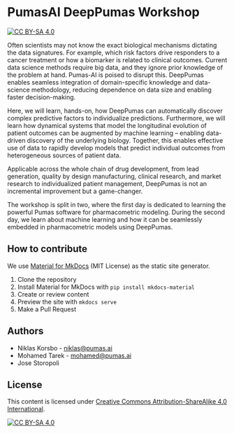 # PumasAI DeepPumas Workshop

[![CC BY-SA 4.0](https://img.shields.io/badge/License-CC%20BY--SA%204.0-lightgrey.svg)](http://creativecommons.org/licenses/by-sa/4.0/)

Often scientists may not know the exact biological mechanisms dictating the data signatures.
For example, which risk factors drive responders to a cancer treatment or how a biomarker is related to clinical outcomes.
Current data science methods require big data, and they ignore prior knowledge of the problem at hand.
Pumas-AI is poised to disrupt this.
DeepPumas enables seamless integration of domain-specific knowledge and data-science methodology,
reducing dependence on data size and enabling faster decision-making.

Here, we will learn, hands-on,
how DeepPumas can automatically discover complex predictive factors to individualize predictions.
Furthermore, we will learn how dynamical systems that model the longitudinal evolution of patient outcomes can be augmented by machine learning
– enabling data-driven discovery of the underlying biology.
Together, this enables effective use of data to rapidly develop models that
predict individual outcomes from heterogeneous sources of patient data.

Applicable across the whole chain of drug development, from lead generation,
quality by design manufacturing, clinical research,
and market research to individualized patient management,
DeepPumas is not an incremental improvement but a game-changer.

The workshop is split in two, where the first day is dedicated to learning
the powerful Pumas software for pharmacometric modeling.
During the second day,
we learn about machine learning and how it can be
seamlessly embedded in pharmacometric models using DeepPumas.

## How to contribute

We use [Material for MkDocs](https://github.com/squidfunk/mkdocs-material)
(MIT License) as the static site generator.

1. Clone the repository
1. Install Material for MkDocs with `pip install mkdocs-material`
1. Create or review content
1. Preview the site with `mkdocs serve`
1. Make a Pull Request

## Authors

- Niklas Korsbo - <niklas@pumas.ai>
- Mohamed Tarek - <mohamed@pumas.ai>
- Jose Storopoli

## License

This content is licensed under [Creative Commons Attribution-ShareAlike 4.0 International](http://creativecommons.org/licenses/by-sa/4.0/).

[![CC BY-SA 4.0](https://licensebuttons.net/l/by-sa/4.0/88x31.png)](http://creativecommons.org/licenses/by-sa/4.0/)

